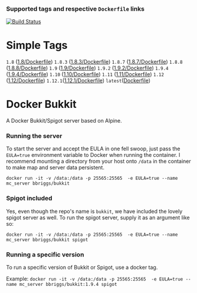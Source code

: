 ### Supported tags and respective `Dockerfile` links

[![Build Status](https://api.travis-ci.org/bbriggs/docker-bukkit.svg?branch=master)](https://travis-ci.org/bbriggs/docker-bukkit)

# Simple Tags

`1.8` ([1.8/Dockerfile](1.8/Dockerfile))
`1.8.3` ([1.8.3/Dockerfile](1.8.3/Dockerfile))
`1.8.7` ([1.8.7/Dockerfile](1.8.7/Dockerfile))
`1.8.8` ([1.8.8/Dockerfile](1.8.8/Dockerfile))
`1.9` ([1.9/Dockerfile](1.9/Dockerfile))
`1.9.2` ([1.9.2/Dockerfile](1.9.2/Dockerfile))
`1.9.4` ([1.9.4/Dockerfile](1.9.4/Dockerfile))
`1.10` ([1.10/Dockerfile](1.10/Dockerfile))
`1.11` ([1.11/Dockerfile](1.11/Dockerfile))
`1.12` ([1.12/Dockerfile](1.12/Dockerfile))
`1.12.1`([1.12.1/Dockerfile](1.12.1/Dockerfile))
`latest`([Dockerfile](Dockerfile))

# Docker Bukkit

A Docker Bukkit/Spigot server based on Alpine.

### Running the server

To start the server and accept the EULA in one fell swoop, just pass the `EULA=true` environment variable to Docker when running the container. I recommend mounting a directory from your host onto `/data` in the container to make map and server data persistent. 

`docker run -it -v /data:/data -p 25565:25565  -e EULA=true --name mc_server bbriggs/bukkit` 

### Spigot included

Yes, even though the repo's name is `bukkit`, we have included the lovely spigot server as well. To run the spigot server, supply it as an argument like so:

`docker run -it -v /data:/data -p 25565:25565  -e EULA=true --name mc_server bbriggs/bukkit spigot` 

### Running a specific version

To run a specific version of Bukkit or Spigot, use a docker tag. 

Example:
`docker run -it -v /data:/data -p 25565:25565  -e EULA=true --name mc_server bbriggs/bukkit:1.9.4 spigot` 

